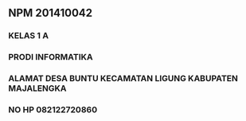 ## NPM 201410042
### KELAS 1 A </br> 
### PRODI INFORMATIKA
### ALAMAT DESA BUNTU KECAMATAN LIGUNG KABUPATEN MAJALENGKA
### NO HP 082122720860
